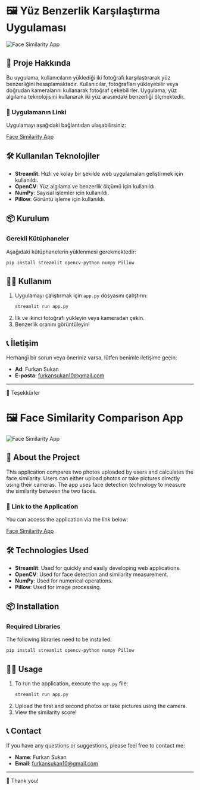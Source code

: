 # 🖼️ Yüz Benzerlik Karşılaştırma Uygulaması

![Face Similarity App](https://face-similarity-furkansukan.streamlit.app/)

## 📖 Proje Hakkında

Bu uygulama, kullanıcıların yüklediği iki fotoğrafı karşılaştırarak yüz benzerliğini hesaplamaktadır. Kullanıcılar, fotoğrafları yükleyebilir veya doğrudan kameralarını kullanarak fotoğraf çekebilirler. Uygulama, yüz algılama teknolojisini kullanarak iki yüz arasındaki benzerliği ölçmektedir.

### 🚀 Uygulamanın Linki

Uygulamayı aşağıdaki bağlantıdan ulaşabilirsiniz:

[Face Similarity App](https://face-similarity-furkansukan.streamlit.app/)

## 🛠️ Kullanılan Teknolojiler

- **Streamlit**: Hızlı ve kolay bir şekilde web uygulamaları geliştirmek için kullanıldı.
- **OpenCV**: Yüz algılama ve benzerlik ölçümü için kullanıldı.
- **NumPy**: Sayısal işlemler için kullanıldı.
- **Pillow**: Görüntü işleme için kullanıldı.

## 📦 Kurulum

### Gerekli Kütüphaneler

Aşağıdaki kütüphanelerin yüklenmesi gerekmektedir:

```bash
pip install streamlit opencv-python numpy Pillow
```

## 👨‍💻 Kullanım

1. Uygulamayı çalıştırmak için `app.py` dosyasını çalıştırın:
   ```bash
   streamlit run app.py
   ```
2. İlk ve ikinci fotoğrafı yükleyin veya kameradan çekin.
3. Benzerlik oranını görüntüleyin!

## 📞 İletişim

Herhangi bir sorun veya öneriniz varsa, lütfen benimle iletişime geçin:

- **Ad**: Furkan Sukan
- **E-posta**: furkansukan10@gmail.com

---

🌟 Teşekkürler 


# 🖼️ Face Similarity Comparison App

![Face Similarity App](https://face-similarity-furkansukan.streamlit.app/)

## 📖 About the Project

This application compares two photos uploaded by users and calculates the face similarity. Users can either upload photos or take pictures directly using their cameras. The app uses face detection technology to measure the similarity between the two faces.

### 🚀 Link to the Application

You can access the application via the link below:

[Face Similarity App](https://face-similarity-furkansukan.streamlit.app/)

## 🛠️ Technologies Used

- **Streamlit**: Used for quickly and easily developing web applications.
- **OpenCV**: Used for face detection and similarity measurement.
- **NumPy**: Used for numerical operations.
- **Pillow**: Used for image processing.

## 📦 Installation

### Required Libraries

The following libraries need to be installed:

```bash
pip install streamlit opencv-python numpy Pillow
```

## 👨‍💻 Usage

1. To run the application, execute the `app.py` file:
   ```bash
   streamlit run app.py
   ```
2. Upload the first and second photos or take pictures using the camera.
3. View the similarity score!

## 📞 Contact

If you have any questions or suggestions, please feel free to contact me:

- **Name**: Furkan Sukan
- **Email**: furkansukan10@gmail.com

---

🌟 Thank you!
```
